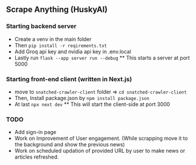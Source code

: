 ## Scrape Anything (HuskyAI)

### Starting backend server

* Create a venv in the main folder
* Then `pip install -r reqirements.txt`
* Add Groq api key and nvidia api key in .env.local
* Lastly run `flask --app server run --debug`
    ** This starts a server at port 5000

### Starting front-end client (written in Next.js)

* move to `snatched-crawler-client` folder => `cd snatched-crawler-client` 
* Then, Install package.json by `npm install package.json`
* At last `npx next dev`
    ** This will start the client-side at port 3000 


### TODO

* Add sign-in page
* Work on Improvement of User engagement. (While scrapping move it to the background and show the previous news)
* Work on scheduled updation of provided URL by user to make news or articles refreshed.
